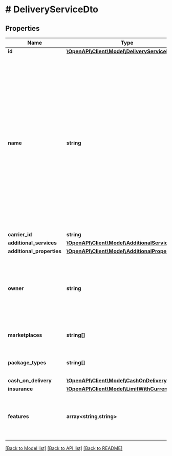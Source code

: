 # # DeliveryServiceDto

## Properties

Name | Type | Description | Notes
------------ | ------------- | ------------- | -------------
**id** | [**\OpenAPI\Client\Model\DeliveryServiceIdDto**](DeliveryServiceIdDto.md) |  | [optional]
**name** | **string** | Name of delivery service. &lt;br/&gt; For Allegro Standard method, name of service will be exactly same and occurs only once: eg. &#39;Allegro Courier DPD&#39;. &lt;br/&gt; For merchant&#39;s controlled method, name is concatenation of method name and credential name: eg. &#39;Courier DPD (My agreement)&#39;. | [optional]
**carrier_id** | **string** |  | [optional]
**additional_services** | [**\OpenAPI\Client\Model\AdditionalServiceDto[]**](AdditionalServiceDto.md) |  | [optional]
**additional_properties** | [**\OpenAPI\Client\Model\AdditionalPropertyDto[]**](AdditionalPropertyDto.md) |  | [optional]
**owner** | **string** | Define delivery method type. ALLEGRO - Allegro Standard. Client - Merchant carrier agreement | [optional]
**marketplaces** | **string[]** | List of marketplaces supported by service | [optional]
**package_types** | **string[]** | List of supported package types | [optional]
**cash_on_delivery** | [**\OpenAPI\Client\Model\CashOnDeliveryLimitDto**](CashOnDeliveryLimitDto.md) |  | [optional]
**insurance** | [**\OpenAPI\Client\Model\LimitWithCurrencyDto**](LimitWithCurrencyDto.md) |  | [optional]
**features** | **array<string,string>** | A map of service-specific features. List of key will be builded per services. | [optional]

[[Back to Model list]](../../README.md#models) [[Back to API list]](../../README.md#endpoints) [[Back to README]](../../README.md)
